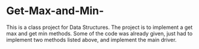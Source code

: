 # Get-Max-and-Min-
This is a class project for Data Structures. The project is to implement a get max and get min methods.
Some of the code was already given, just had to implement two methods listed above, and implement the main driver.

